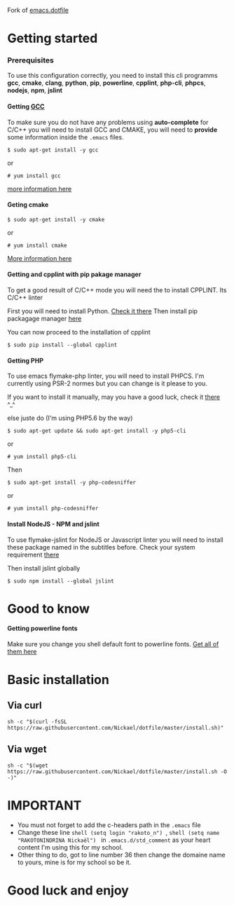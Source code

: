Fork of [emacs.dotfile](https://github.com/Nickael/emacs.dotfile)

# Getting started

### Prerequisites

To use this configuration correctly, you need to install this cli programms
**gcc**, **cmake**, **clang**, **python**, **pip**, **powerline**, **cpplint**, **php-cli**, **phpcs**, **nodejs**, **npm**, **jslint**
#### Getting [GCC](https://gcc.gnu.org/install/)

To make sure you do not have any problems using **auto-complete** for C/C++ you will need to install GCC and CMAKE, you will need to
**provide** some information inside the `.emacs` files.

```shell
$ sudo apt-get install -y gcc
```
or

```shell
# yum install gcc
```
[more information here](https://gcc.gnu.org/install/)

#### Geting cmake
```shell
$ sudo apt-get install -y cmake
```
or

```shell
# yum install cmake
```

[More information here](https://cmake.org/install/)

#### Getting and cpplint with pip pakage manager
To get a good result of C/C++ mode you will need the to install CPPLINT. Its C/C++ linter

First you will need to install Python. [Check it there](http://docs.python-guide.org/en/latest/starting/install/linux/)
Then install pip packagage manager [here](https://pip.pypa.io/en/stable/quickstart/)

You can now proceed to the installation of cpplint

```shell
$ sudo pip install --global cpplint
```
#### Getting PHP

To use emacs flymake-php linter, you will need to install PHPCS. I'm currently using PSR-2 normes but you can change is it please to you.

If you want to install it manually, may you have a good luck, check it [there](http://php.net/manual/fr/install.php) ^_^

else juste do (I'm using PHP5.6 by the way)

```shell
$ sudo apt-get update && sudo apt-get install -y php5-cli
```
or

```shell
# yum install php5-cli
```

Then

```shell
$ sudo apt-get install -y php-codesniffer
```

or

```shell
# yum install php-codesniffer
```

#### Install NodeJS - NPM and jslint

To use flymake-jslint for NodeJS or Javascript linter you will need to install these package named in the subtitles before.
Check your system requirement [there](https://nodejs.org/en/download/package-manager/)

Then install jslint globally

```shell
$ sudo npm install --global jslint
```

# Good to know

#### Getting powerline fonts

Make sure you change you shell default font to powerline fonts. [Get all of them here](https://github.com/powerline/fonts)

# Basic installation

## Via curl

```shell
sh -c "$(curl -fsSL https://raw.githubusercontent.com/Nickael/dotfile/master/install.sh)"
```

## Via wget

```shell
sh -c "$(wget https://raw.githubusercontent.com/Nickael/dotfile/master/install.sh -O -)"
```

# IMPORTANT

* You must not forget to add the c-headers path in the `.emacs` file
* Change these line ```shell (setq login "rakoto_n") ```, ```shell (setq name "RAKOTONINDRINA Nickaël") ``` in `.emacs.d/std_comment` as your heart content I'm using this for my school.
* Other thing to do, got to line number 36 then change the domaine name to yours, mine is for my school so be it.

# Good luck and enjoy
